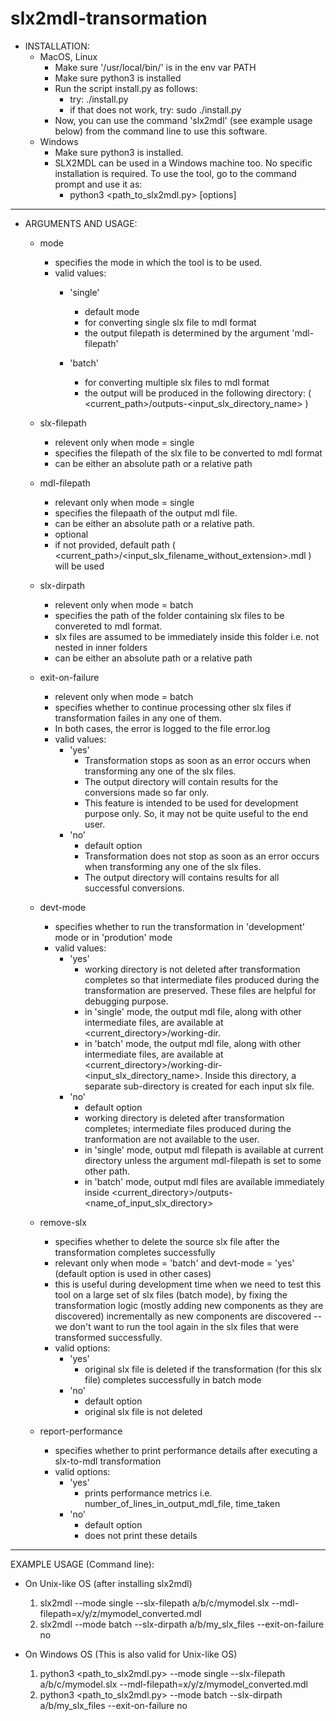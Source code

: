 # slx2mdl-transormation

- INSTALLATION:
  - MacOS, Linux
    - Make sure '/usr/local/bin/' is in the env var PATH
    - Make sure python3 is installed 
    - Run the script install.py as follows: 
      - try: ./install.py 
      - if that does not work, try: sudo ./install.py  
    - Now, you can use the command 'slx2mdl' (see example usage below) from the command line to use this software. 
  - Windows 
    - Make sure python3 is installed.
    - SLX2MDL can be used in a Windows machine too. No specific installation is required. To use the tool, go to the command prompt and use it as: 
      - python3 <path_to_slx2mdl.py> [options]

    
---

- ARGUMENTS AND USAGE: 
  - mode
    - specifies the mode in which the tool is to be used. 
    - valid values: 
      - 'single' 
        - default mode 
        - for converting single slx file to mdl format 
        - the output filepath is determined by the argument 'mdl-filepath' 

      - 'batch'
        - for converting multiple slx files to mdl format 
        - the output will be produced in the following directory: 
          ( <current_path>/outputs-<input_slx_directory_name> )

  - slx-filepath
    - relevent only when mode = single 
    - specifies the filepath of the slx file to be converted to mdl format 
    - can be either an absolute path or a relative path 


  - mdl-filepath 
    - relevant only when mode = single 
    - specifies the filepaath of the output mdl file. 
    - can be either an absolute path or a relative path. 
    - optional
    - if not provided, default path ( <current_path>/<input_slx_filename_without_extension>.mdl ) will be used 


  - slx-dirpath
    - relevent only when mode = batch  
    - specifies the path of the folder containing slx files to be convereted
      to mdl format.
    - slx files are assumed to be immediately inside this folder i.e. not
      nested in inner folders  
    - can be either an absolute path or a relative path 


  - exit-on-failure 
    - relevent only when mode = batch 
    - specifies whether to continue processing other slx files if
      transformation failes in any one of them. 
    - In both cases, the error is logged to the file error.log  
    - valid values:
      - 'yes'
        - Transformation stops as soon as an error occurs when transforming
          any one of the slx files. 
        - The output directory will contain results for the conversions made
          so far only.
        - This feature is intended to be used for development purpose only.
          So, it may not be quite useful to the end user.
      - 'no' 
        - default option 
        - Transformation does not stop as soon as an error occurs when 
          transforming any one of the slx files. 
        - The output directory will contains results for all successful 
          conversions. 

  - devt-mode 
    - specifies whether to run the transformation in 'development' mode or in 'prodution' mode
    - valid values: 
      - 'yes' 
        - working directory is not deleted after transformation completes so that intermediate files 
          produced during the transformation are preserved. These files are helpful for debugging purpose.
        - in 'single' mode, the output mdl file, along with other intermediate files, are available 
          at <current_directory>/working-dir. 
        - in 'batch' mode, the output mdl file, along with other intermediate files, are available at 
          <current_directory>/working-dir-<input_slx_directory_name>. Inside this directory, a separate 
          sub-directory is created for each input slx file. 
      - 'no' 
        - default option 
        - working directory is deleted after transformation completes; intermediate files produced 
          during the tranformation are not available to the user. 
        - in 'single' mode, output mdl filepath is available at current directory unless the 
          argument mdl-filepath is set to some other path. 
        - in 'batch' mode, output mdl files are available immediately inside 
          <current_directory>/outputs-<name_of_input_slx_directory>


  - remove-slx
    - specifies whether to delete the source slx file after the transformation completes successfully
    - relevant only when mode = 'batch' and devt-mode = 'yes' (default option is used in other cases)
    - this is useful during development time when we need to test this tool on a large set of slx files (batch mode), by fixing the transformation logic (mostly adding new components as they are discovered) incrementally as new components are discovered -- we don't want to run the tool again in the slx files that were transformed successfully. 
    - valid options: 
      - 'yes' 
        - original slx file is deleted if the transformation (for this slx file) completes successfully in batch mode 
      - 'no'
        - default option 
        - original slx file is not deleted

  - report-performance 
    - specifies whether to print performance details after executing a slx-to-mdl transformation 
    - valid options:
      - 'yes'
        - prints performance metrics i.e. number_of_lines_in_output_mdl_file, time_taken
      - 'no'
        - default option
        - does not print these details 
      
---
EXAMPLE USAGE (Command line): 
- On Unix-like OS (after installing slx2mdl)
  1. slx2mdl --mode single --slx-filepath a/b/c/mymodel.slx  --mdl-filepath=x/y/z/mymodel_converted.mdl
  2. slx2mdl --mode batch --slx-dirpath a/b/my_slx_files --exit-on-failure no 

- On Windows OS (This is also valid for Unix-like OS)
  1. python3 <path_to_slx2mdl.py> --mode single --slx-filepath a/b/c/mymodel.slx  --mdl-filepath=x/y/z/mymodel_converted.mdl
  2. python3 <path_to_slx2mdl.py> --mode batch --slx-dirpath a/b/my_slx_files --exit-on-failure no 


  

